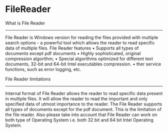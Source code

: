 # FileReader
 What is File Reader
________________________________________
File Reader is Windows version for reading the files provided with multiple search options - a powerful tool which allows the reader to read specific data of  multiple files. 
File Reader features 
•	Supports all types of documents except pdf documents
•	Highly sophisticated, original compression algorithm; 
•	Special algorithms optimized for different text documents, 32-bit and 64-bit Intel executables compression. 
•	ther service functions, such as error logging, etc. 

File Reader limitations 
________________________________________
Internal format of File Reader allows the reader to read specific data present in multiple files. It will allow the reader to read the important and only specified data of utmost importance to the reader.
The File Reader supports all types of documents except for the pdf document. This is the limitation of the file reader.
Also please take into account that File Reader can work on both type of Operating System i.e. both 32 bit and 64 bit Intel Operating System.




